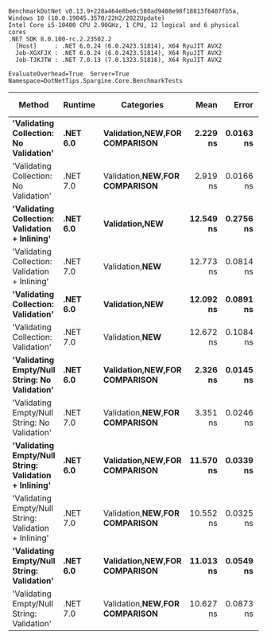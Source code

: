 ```

BenchmarkDotNet v0.13.9+228a464e8be6c580ad9408e98f18813f6407fb5a, Windows 10 (10.0.19045.3570/22H2/2022Update)
Intel Core i5-10400 CPU 2.90GHz, 1 CPU, 12 logical and 6 physical cores
.NET SDK 8.0.100-rc.2.23502.2
  [Host]     : .NET 6.0.24 (6.0.2423.51814), X64 RyuJIT AVX2
  Job-XGXFJX : .NET 6.0.24 (6.0.2423.51814), X64 RyuJIT AVX2
  Job-TJKJTW : .NET 7.0.13 (7.0.1323.51816), X64 RyuJIT AVX2

EvaluateOverhead=True  Server=True  Namespace=DotNetTips.Spargine.Core.BenchmarkTests  

```
| Method                                                | Runtime  | Categories                            | Mean      | Error     | StdDev    | StdErr    | Median    | Min       | Q1        | Q3        | Max       | Op/s          | CI99.9% Margin | Iterations | Kurtosis | MValue | Skewness | Rank | LogicalGroup | Baseline | Code Size | Allocated |
|------------------------------------------------------ |--------- |-------------------------------------- |----------:|----------:|----------:|----------:|----------:|----------:|----------:|----------:|----------:|--------------:|---------------:|-----------:|---------:|-------:|---------:|-----:|------------- |--------- |----------:|----------:|
| **&#39;Validating Collection: No Validation&#39;**                | **.NET 6.0** | **Validation,**NEW**,**FOR COMPARISON**** |  **2.229 ns** | **0.0163 ns** | **0.0152 ns** | **0.0039 ns** |  **2.233 ns** |  **2.187 ns** |  **2.224 ns** |  **2.237 ns** |  **2.247 ns** | **448,699,198.3** |      **0.0163 ns** |      **15.00** |    **4.258** |  **2.000** |  **-1.2465** |    **1** | *****            | **No**       |      **72 B** |         **-** |
| &#39;Validating Collection: No Validation&#39;                | .NET 7.0 | Validation,**NEW**,**FOR COMPARISON** |  2.919 ns | 0.0166 ns | 0.0156 ns | 0.0040 ns |  2.917 ns |  2.900 ns |  2.904 ns |  2.928 ns |  2.954 ns | 342,589,711.7 |      0.0166 ns |      15.00 |    2.306 |  2.000 |   0.5201 |    3 | *            | No       |      73 B |         - |
| **&#39;Validating Collection: Validation + Inlining&#39;**        | **.NET 6.0** | **Validation,**NEW****                    | **12.549 ns** | **0.2756 ns** | **0.3953 ns** | **0.0747 ns** | **12.299 ns** | **11.956 ns** | **12.204 ns** | **12.944 ns** | **13.080 ns** |  **79,687,945.8** |      **0.2756 ns** |      **28.00** |    **1.082** |  **3.857** |   **0.0998** |    **8** | *****            | **No**       |     **392 B** |         **-** |
| &#39;Validating Collection: Validation + Inlining&#39;        | .NET 7.0 | Validation,**NEW**                    | 12.773 ns | 0.0814 ns | 0.0722 ns | 0.0193 ns | 12.793 ns | 12.589 ns | 12.764 ns | 12.811 ns | 12.853 ns |  78,291,957.5 |      0.0814 ns |      14.00 |    3.831 |  2.000 |  -1.3369 |    8 | *            | No       |     394 B |         - |
| **&#39;Validating Collection: Validation&#39;**                   | **.NET 6.0** | **Validation,**NEW****                    | **12.092 ns** | **0.0891 ns** | **0.0790 ns** | **0.0211 ns** | **12.107 ns** | **11.901 ns** | **12.082 ns** | **12.122 ns** | **12.197 ns** |  **82,699,607.9** |      **0.0891 ns** |      **14.00** |    **3.506** |  **2.000** |  **-1.0391** |    **8** | *****            | **No**       |     **392 B** |         **-** |
| &#39;Validating Collection: Validation&#39;                   | .NET 7.0 | Validation,**NEW**                    | 12.672 ns | 0.1084 ns | 0.0905 ns | 0.0251 ns | 12.686 ns | 12.461 ns | 12.677 ns | 12.710 ns | 12.793 ns |  78,911,070.8 |      0.1084 ns |      13.00 |    3.441 |  2.000 |  -1.2113 |    8 | *            | No       |     394 B |         - |
| **&#39;Validating Empty/Null String: No Validation&#39;**         | **.NET 6.0** | **Validation,**NEW**,**FOR COMPARISON**** |  **2.326 ns** | **0.0145 ns** | **0.0136 ns** | **0.0035 ns** |  **2.326 ns** |  **2.293 ns** |  **2.320 ns** |  **2.333 ns** |  **2.348 ns** | **429,901,226.5** |      **0.0145 ns** |      **15.00** |    **3.348** |  **2.000** |  **-0.5350** |    **2** | *****            | **No**       |      **78 B** |         **-** |
| &#39;Validating Empty/Null String: No Validation&#39;         | .NET 7.0 | Validation,**NEW**,**FOR COMPARISON** |  3.351 ns | 0.0246 ns | 0.0230 ns | 0.0059 ns |  3.357 ns |  3.273 ns |  3.351 ns |  3.361 ns |  3.372 ns | 298,389,845.8 |      0.0246 ns |      15.00 |    9.177 |  2.000 |  -2.5867 |    4 | *            | No       |      79 B |         - |
| **&#39;Validating Empty/Null String: Validation + Inlining&#39;** | **.NET 6.0** | **Validation,**NEW**,**FOR COMPARISON**** | **11.570 ns** | **0.0339 ns** | **0.0317 ns** | **0.0082 ns** | **11.576 ns** | **11.505 ns** | **11.551 ns** | **11.592 ns** | **11.619 ns** |  **86,430,026.1** |      **0.0339 ns** |      **15.00** |    **2.141** |  **2.000** |  **-0.5624** |    **7** | *****            | **No**       |     **419 B** |         **-** |
| &#39;Validating Empty/Null String: Validation + Inlining&#39; | .NET 7.0 | Validation,**NEW**,**FOR COMPARISON** | 10.552 ns | 0.0325 ns | 0.0304 ns | 0.0079 ns | 10.541 ns | 10.511 ns | 10.531 ns | 10.567 ns | 10.608 ns |  94,768,741.9 |      0.0325 ns |      15.00 |    1.972 |  2.000 |   0.5254 |    5 | *            | No       |     422 B |         - |
| **&#39;Validating Empty/Null String: Validation&#39;**            | **.NET 6.0** | **Validation,**NEW**,**FOR COMPARISON**** | **11.013 ns** | **0.0549 ns** | **0.0514 ns** | **0.0133 ns** | **11.020 ns** | **10.859 ns** | **10.996 ns** | **11.048 ns** | **11.073 ns** |  **90,801,728.0** |      **0.0549 ns** |      **15.00** |    **5.620** |  **2.000** |  **-1.5844** |    **6** | *****            | **No**       |     **419 B** |         **-** |
| &#39;Validating Empty/Null String: Validation&#39;            | .NET 7.0 | Validation,**NEW**,**FOR COMPARISON** | 10.627 ns | 0.0873 ns | 0.0816 ns | 0.0211 ns | 10.653 ns | 10.420 ns | 10.627 ns | 10.668 ns | 10.692 ns |  94,096,779.5 |      0.0873 ns |      15.00 |    4.349 |  2.000 |  -1.6523 |    5 | *            | No       |     422 B |         - |
